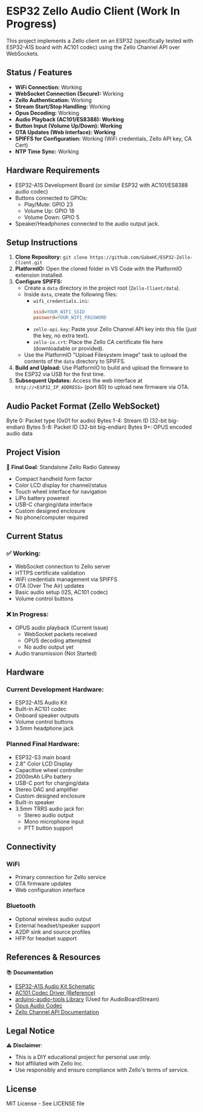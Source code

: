 # ESP32 Zello Audio Client (Work In Progress)

This project implements a Zello client on an ESP32 (specifically tested with ESP32-A1S board with AC101 codec) using the Zello Channel API over WebSockets.

## Status / Features

-   **WiFi Connection:** Working
-   **WebSocket Connection (Secure):** Working
-   **Zello Authentication:** Working
-   **Stream Start/Stop Handling:** Working
-   **Opus Decoding:** Working
-   **Audio Playback (AC101/ES8388): Working**
-   **Button Input (Volume Up/Down): Working**
-   **OTA Updates (Web Interface): Working**
-   **SPIFFS for Configuration:** Working (WiFi credentials, Zello API key, CA Cert)
-   **NTP Time Sync:** Working

## Hardware Requirements

-   ESP32-A1S Development Board (or similar ESP32 with AC101/ES8388 audio codec)
-   Buttons connected to GPIOs:
    -   Play/Mute: GPIO 23
    -   Volume Up: GPIO 18
    -   Volume Down: GPIO 5
-   Speaker/Headphones connected to the audio output jack.

## Setup Instructions

1.  **Clone Repository:** `git clone https://github.com/GabeHC/ESP32-Zello-Client.git`
2.  **PlatformIO:** Open the cloned folder in VS Code with the PlatformIO extension installed.
3.  **Configure SPIFFS:**
    *   Create a `data` directory in the project root (`Zello-Client/data`).
    *   Inside `data`, create the following files:
        *   `wifi_credentials.ini`:
            ```ini
            ssid=YOUR_WIFI_SSID
            password=YOUR_WIFI_PASSWORD
            ```
        *   `zello-api.key`: Paste your Zello Channel API key into this file (just the key, no extra text).
        *   `zello-io.crt`: Place the Zello CA certificate file here (downloadable or provided).
    *   Use the PlatformIO "Upload Filesystem Image" task to upload the contents of the `data` directory to SPIFFS.
4.  **Build and Upload:** Use PlatformIO to build and upload the firmware to the ESP32 via USB for the first time.
5.  **Subsequent Updates:** Access the web interface at `http://<ESP32_IP_ADDRESS>` (port 80) to upload new firmware via OTA.

## Audio Packet Format (Zello WebSocket)
   Byte 0: Packet type (0x01 for audio)
   Bytes 1-4: Stream ID (32-bit big-endian)
   Bytes 5-8: Packet ID (32-bit big-endian)
   Bytes 9+: OPUS encoded audio data
   
## Project Vision

🎯 **Final Goal**: Standalone Zello Radio Gateway
- Compact handheld form factor
- Color LCD display for channel/status
- Touch wheel interface for navigation
- LiPo battery powered
- USB-C charging/data interface
- Custom designed enclosure
- No phone/computer required

## Current Status

### ✅ Working:
- WebSocket connection to Zello server
- HTTPS certificate validation
- WiFi credentials management via SPIFFS
- OTA (Over The Air) updates
- Basic audio setup (I2S, AC101 codec)
- Volume control buttons

### ❌ In Progress:
- OPUS audio playback (Current Issue)
  - WebSocket packets received
  - OPUS decoding attempted
  - No audio output yet
- Audio transmission (Not Started)

## Hardware

### Current Development Hardware:
- ESP32-A1S Audio Kit
- Built-in AC101 codec
- Onboard speaker outputs
- Volume control buttons
- 3.5mm headphone jack

### Planned Final Hardware:
- ESP32-S3 main board
- 2.8" Color LCD Display
- Capacitive wheel controller
- 2000mAh LiPo battery
- USB-C port for charging/data
- Stereo DAC and amplifier
- Custom designed enclosure
- Built-in speaker
- 3.5mm TRRS audio jack for:
  - Stereo audio output
  - Mono microphone input
  - PTT button support

## Connectivity

### WiFi
- Primary connection for Zello service
- OTA firmware updates
- Web configuration interface

### Bluetooth
- Optional wireless audio output
- External headset/speaker support
- A2DP sink and source profiles
- HFP for headset support

## References & Resources

📚 **Documentation**
-   [ESP32-A1S Audio Kit Schematic](https://docs.ai-thinker.com/_media/esp32/docs/esp32-a1s_v2.3_specification.pdf)
-   [AC101 Codec Driver (Reference)](https://github.com/Yveaux/AC101)
-   [arduino-audio-tools Library](https://github.com/pschatzmann/arduino-audio-tools) (Used for AudioBoardStream)
-   [Opus Audio Codec](https://opus-codec.org/docs/)
-   [Zello Channel API Documentation](https://github.com/zelloptt/zello-channel-api/blob/master/API.md)

## Legal Notice

⚠️ **Disclaimer**:
-   This is a DIY educational project for personal use only.
-   Not affiliated with Zello Inc.
-   Use responsibly and ensure compliance with Zello's terms of service.

## License

MIT License - See LICENSE file
